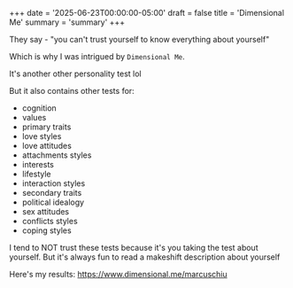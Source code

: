 +++
date = '2025-06-23T00:00:00-05:00'
draft = false
title = 'Dimensional Me'
summary = 'summary'
+++

They say - "you can't trust yourself to know everything about yourself"

Which is why I was intrigued by `Dimensional Me`.

It's another other personality test lol

But it also contains other tests for:
- cognition
- values
- primary traits
- love styles
- love attitudes
- attachments styles
- interests
- lifestyle
- interaction styles
- secondary traits
- political idealogy
- sex attitudes
- conflicts styles
- coping styles

I tend to NOT trust these tests because it's you taking the test about yourself.
But it's always fun to read a makeshift description about yourself

Here's my results: https://www.dimensional.me/marcuschiu
